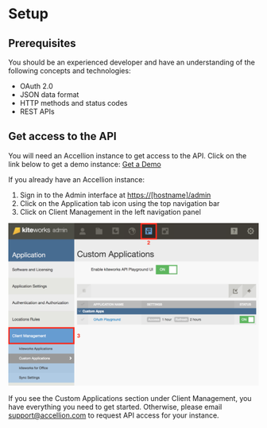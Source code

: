 # Setup

## Prerequisites
You should be an experienced developer and have an understanding of the following concepts and technologies:

* OAuth 2.0
* JSON data format
* HTTP methods and status codes
* REST APIs

## Get access to the API

You will need an Accellion instance to get access to the API. Click on the link below to get a demo instance:
[Get a Demo](https://info.accellion.com/demo-request?ref=api-guide-setup)

If you already have an Accellion instance:

1. Sign in to the Admin interface at [https://[hostname]/admin]()
2. Click on the Application tab icon using the top navigation bar
3. Click on Client Management in the left navigation panel

![](../images/navigation-custom-apps.png)

If you see the Custom Applications section under Client Management, you have everything you need to get started. Otherwise, please email support@accellion.com to request API access for your instance.
